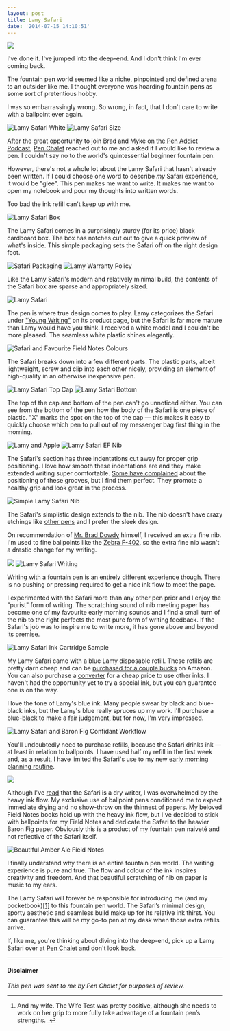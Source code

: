 ```yaml
---
layout: post
title: Lamy Safari
date: '2014-07-15 14:10:51'
---
```



![](http://static.thenewsprint.co/media/2014/Jul/P7120044-2.jpg)

I've done it. I've jumped into the deep-end. And I don't think I'm ever coming back.

The fountain pen world seemed like a niche, pinpointed and defined arena to an outsider like me. I thought everyone was hoarding fountain pens as some sort of pretentious hobby.

I was so embarrassingly wrong. So wrong, in fact, that I don't care to write with a ballpoint ever again. 

![Lamy Safari White](http://static.thenewsprint.co/media/2014/Jul/P7090526--1-.jpg)
![Lamy Safari Size](http://static.thenewsprint.co/media/2014/Jul/P7090521--1-.jpg)

After the great opportunity to join Brad and Myke on [the Pen Addict Podcast](http://5by5.tv/penaddict/111), [Pen Chalet](http://www.penchalet.com/fine_pens/fountain_pens/lamy_safari_fountain_pen.html) reached out to me and asked if I would like to review a pen. I couldn't say no to the world's quintessential beginner fountain pen. 

However, there's not a whole lot about the Lamy Safari that hasn't already been written. If I could choose one word to describe *my* Safari experience, it would be "glee". This pen makes me want to write. It makes me want to open my notebook and pour my thoughts into written words.

Too bad the ink refill can't keep up with me.

![Lamy Safari Box](http://static.thenewsprint.co/media/2014/Jul/P7090529--1-.jpg)

The Lamy Safari comes in a surprisingly sturdy (for its price) black cardboard box. The box has notches cut out to give a quick preview of what's inside. This simple packaging sets the Safari off on the right design foot.

![Safari Packaging](http://static.thenewsprint.co/media/2014/Jul/P7090534--1-.jpg)
![Lamy Warranty Policy](http://static.thenewsprint.co/media/2014/Jul/P7090536--1-.jpg)

Like the Lamy Safari's modern and relatively minimal build, the contents of the Safari box are sparse and appropriately sized. 

![Lamy Safari](http://static.thenewsprint.co/media/2014/Jul/P7090462--1-.jpg)

The pen is where true design comes to play. Lamy categorizes the Safari under ["Young Writing"](http://www.lamy.com/eng/b2c/safari) on its product page, but the Safari is far more mature than Lamy would have you think. I received a white model and I couldn't be more pleased. The seamless white plastic shines elegantly.

![Safari and Favourite Field Notes Colours](http://static.thenewsprint.co/media/2014/Jul/P7090474--1-.jpg)

The Safari breaks down into a few different parts. The plastic parts, albeit lightweight, screw and clip into each other nicely, providing an element of high-quality in an otherwise inexpensive pen.

![Lamy Safari Top Cap](http://static.thenewsprint.co/media/2014/Jul/P7090484--1-.jpg)
![Lamy Safari Bottom](http://static.thenewsprint.co/media/2014/Jul/P7090542--1-.jpg)

The top of the cap and bottom of the pen can't go unnoticed either. You can see from the bottom of the pen how the body of the Safari is one piece of plastic. "X" marks the spot on the top of the cap — this makes it easy to quickly choose which pen to pull out of my messenger bag first thing in the morning. 

![Lamy and Apple](http://static.thenewsprint.co/media/2014/Jul/P7090467--1-.jpg)
![Lamy Safari EF Nib](http://static.thenewsprint.co/media/2014/Jul/P7090488--1-.jpg)

The Safari's section has three indentations cut away for proper grip positioning. I love how smooth these indentations are and they make extended writing super comfortable. [Some have complained](http://fpgeeks.com/2012/02/lamy-safari-fountain-pen-the-awesome-review/) about the positioning of these grooves, but I find them perfect. They promote a healthy grip and look great in the process.

![Simple Lamy Safari Nib](http://static.thenewsprint.co/media/2014/Jul/P7090491--1-.jpg)

The Safari's simplistic design extends to the nib. The nib doesn't have crazy etchings like [other pens](http://www.penaddict.com/top-5-pens/) and I prefer the sleek design. 

On recommendation of [Mr. Brad Dowdy](http://penaddict.com) himself, I received an extra fine nib. I'm used to fine ballpoints like the [Zebra F-402](http://www.thenewsprint.co/2014/06/27/zebra-f402-retractable-pen/), so the extra fine nib wasn't a drastic change for my writing.

![](http://static.thenewsprint.co/media/2014/Jul/P7120038.jpg)
![Lamy Safari Writing](http://static.thenewsprint.co/media/2014/Jul/P7090504--1-.jpg)

Writing with a fountain pen is an entirely different experience though. There is no pushing or pressing required to get a nice ink flow to meet the page. 

I experimented with the Safari more than any other pen prior and I enjoy the "purist" form of writing. The scratching sound of nib meeting paper has become one of my favourite early morning sounds and I find a small turn of the nib to the right perfects the most pure form of writing feedback. If the Safari's job was to inspire me to write more, it has gone above and beyond its premise.

![Lamy Safari Ink Cartridge Sample](http://static.thenewsprint.co/media/2014/Jul/P7090508--1-.jpg)

My Lamy Safari came with a blue Lamy disposable refill. These refills are pretty darn cheap and can be [purchased for a couple bucks](http://www.amazon.com/gp/product/B001TC4HMA/ref=as_li_qf_sp_asin_il_tl?ie=UTF8&camp=1789&creative=9325&creativeASIN=B001TC4HMA&linkCode=as2&tag=thenews02-20&linkId=VTKF7JDMFF6H6ISF) on Amazon. You can also purchase a [converter](http://www.amazon.com/gp/product/B001DVXWRI/ref=as_li_qf_sp_asin_il_tl?ie=UTF8&camp=1789&creative=9325&creativeASIN=B001DVXWRI&linkCode=as2&tag=thenews02-20&linkId=5KC53CWSZFF4QPHS) for a cheap price to use other inks. I haven't had the opportunity yet to try a special ink, but you can guarantee one is on the way.

I love the tone of Lamy's blue ink. Many people swear by black and blue-black inks, but the Lamy's blue really spruces up my work. I'll purchase a blue-black to make a fair judgement, but for now, I'm very impressed.

![Lamy Safari and Baron Fig Confidant Workflow](http://static.thenewsprint.co/media/2014/Jul/P7120022.jpg)

You'll undoubtedly need to purchase refills, because the Safari drinks ink — at least in relation to ballpoints. I have used half my refill in the first week and, as a result, I have limited the Safari's use to my new [early morning planning routine](http://shawnblanc.net/2014/05/david-seah-etp/).

![](http://static.thenewsprint.co/media/2014/Jul/P7090564--1-.jpg)

Although I've [read](http://fpgeeks.com/2012/02/lamy-safari-fountain-pen-the-awesome-review/) that the Safari is a dry writer, I was overwhelmed by the heavy ink flow. My exclusive use of ballpoint pens conditioned me to expect immediate drying and no show-throw on the thinnest of papers. My beloved Field Notes books hold up with the heavy ink flow, but I've decided to stick with ballpoints for my Field Notes and dedicate the Safari to the heavier Baron Fig paper. Obviously this is a product of my fountain pen naiveté and not reflective of the Safari itself.

![Beautiful Amber Ale Field Notes](http://static.thenewsprint.co/media/2014/Jul/P7120001.jpg)

<p>I finally understand why there is an entire fountain pen world. The writing experience is pure and true. The flow and colour of the ink inspires creativity and freedom. And that beautiful scratching of nib on paper is music to my ears.</p>

<p>The Lamy Safari will forever be responsible for introducing me (and my pocketbook)<a href="#fn:1" id="fnref:1" title="see footnote" class="footnote">[1]</a> to this fountain pen world. The Safari&#8217;s minimal design, sporty aesthetic and seamless build make up for its relative ink thirst. You can guarantee this will be my go-to pen at my desk when those extra refills arrive.</p>

If, like me, you're thinking about diving into the deep-end, pick up a Lamy Safari over at [Pen Chalet](http://www.penchalet.com/fine_pens/fountain_pens/lamy_safari_fountain_pen.html) and don't look back.

---

#### Disclaimer
*This pen was sent to me by Pen Chalet for purposes of review.*

<div class="footnotes">
<hr />
<ol>

<li id="fn:1">
<p>And my wife. The Wife Test was pretty positive, although she needs to work on her grip to more fully take advantage of a fountain pen&#8217;s strengths. <a href="#fnref:1" title="return to article" class="reversefootnote">&#160;&#8617;</a></p>
</li>

</ol>
</div>
